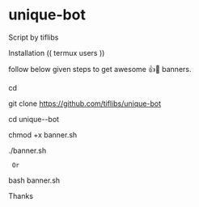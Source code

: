 # unique-bot

Script by tiflibs 



Installation (( termux users ))

follow below given steps to get awesome 👍🙌 banners.


cd

git clone https://github.com/tiflibs/unique-bot

cd unique--bot

chmod +x banner.sh

./banner.sh
    
     Or

bash banner.sh


Thanks
